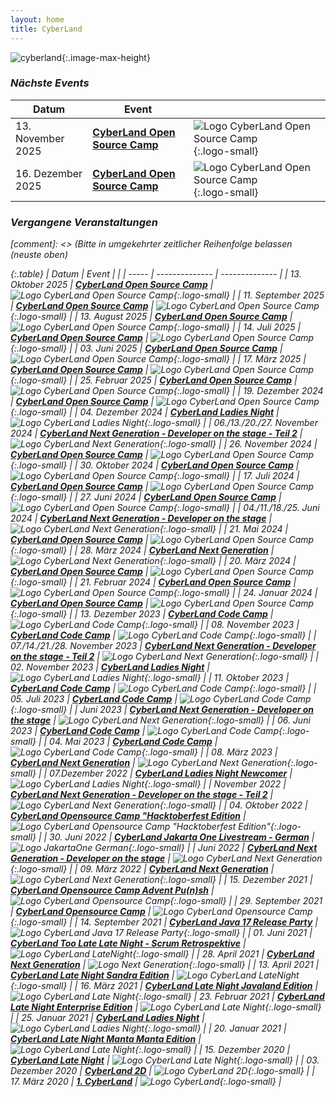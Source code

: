 ```yaml
---
layout: home
title: CyberLand
---
```


![cyberland](/assets/logo/cyberland_light_bg.png){:.image-max-height}


### <i class="fas fa-calendar" /> Nächste Events

| Datum         | Event                                                         |                |
|---------------|---------------------------------------------------------------| -------------- |
| 13. November 	   2025 | __[CyberLand Open Source Camp]( /2025-11-open-source-camp/)__ | ![Logo CyberLand Open Source Camp](/assets/logo/camp-logo.png){:.logo-small} |
| 16. Dezember	   2025 | __[CyberLand Open Source Camp]( /2025-12-open-source-camp/)__ | ![Logo CyberLand Open Source Camp](/assets/logo/camp-logo.png){:.logo-small} |

### <i class="fas fa-calendar-check" /> Vergangene Veranstaltungen

[comment]: <> (Bitte in umgekehrter zeitlicher Reihenfolge belassen (neuste oben)

{:.table}
| Datum | Event          |                |
| ----- | -------------- | -------------- |
| 13. Oktober 	   2025 | __[CyberLand Open Source Camp]( /2025-10-open-source-camp/)__ | ![Logo CyberLand Open Source Camp](/assets/logo/camp-logo.png){:.logo-small} |
| 11. September	   2025 | __[CyberLand Open Source Camp]( /2025-09-open-source-camp/)__ | ![Logo CyberLand Open Source Camp](/assets/logo/camp-logo.png){:.logo-small} |
| 13. August	   2025 | __[CyberLand Open Source Camp]( /2025-08-open-source-camp/)__ | ![Logo CyberLand Open Source Camp](/assets/logo/camp-logo.png){:.logo-small} |
| 14. Juli	   2025 | __[CyberLand Open Source Camp]( /2025-07-open-source-camp/)__ | ![Logo CyberLand Open Source Camp](/assets/logo/camp-logo.png){:.logo-small} |
| 03. Juni	   2025 | __[CyberLand Open Source Camp]( /2025-06-open-source-camp/)__ | ![Logo CyberLand Open Source Camp](/assets/logo/camp-logo.png){:.logo-small} |
| 17. März	   2025 | __[CyberLand Open Source Camp]( /2025-03-open-source-camp/)__ | ![Logo CyberLand Open Source Camp](/assets/logo/camp-logo.png){:.logo-small} |
| 25. Februar  2025 | __[CyberLand Open Source Camp]( /2025-02-open-source-camp/)__ | ![Logo CyberLand Open Source Camp](/assets/logo/camp-logo.png){:.logo-small} |
| 19. Dezember 2024 | __[CyberLand Open Source Camp]( /2024-12-open-source-camp/)__ | ![Logo CyberLand Open Source Camp](/assets/logo/camp-logo.png){:.logo-small} |
| 04. Dezember 2024 | __[CyberLand Ladies Night](2024-12-ladies-night/)__ | ![Logo CyberLand Ladies Night](/assets/logo/cyberland-Ladies-Night.jpg){:.logo-small} |
| 06./13./20./27. November 2024 | __[CyberLand Next Generation - Developer on the stage - Teil 2](/2024-11-next-generation/)__ | ![Logo CyberLand Next Generation](/assets/logo/nextGen.jpg){:.logo-small} |
| 26. November 2024 | __[CyberLand Open Source Camp]( /2024-11-open-source-camp/)__ | ![Logo CyberLand Open Source Camp](/assets/logo/camp-logo.png){:.logo-small} |
| 30. Oktober 2024 | __[CyberLand Open Source Camp]( /2024-10-open-source-camp/)__ | ![Logo CyberLand Open Source Camp](/assets/logo/camp-logo.png){:.logo-small} |
| 17. Juli 2024 | __[CyberLand Open Source Camp]( /2024-07-open-source-camp/)__ | ![Logo CyberLand Open Source Camp](/assets/logo/camp-logo.png){:.logo-small} |
| 27. Juni 2024 | __[CyberLand Open Source Camp]( /2024-06-open-source-camp/)__ | ![Logo CyberLand Open Source Camp](/assets/logo/camp-logo.png){:.logo-small} |
| 04./11./18./25. Juni 2024 | __[CyberLand Next Generation - Developer on the stage](/2024-06-next-generation/)__ | ![Logo CyberLand Next Generation](/assets/logo/nextGen.jpg){:.logo-small} |
| 21. Mai 2024  | __[CyberLand Open Source Camp]( /2024-05-open-source-camp/)__ | ![Logo CyberLand Open Source Camp](/assets/logo/camp-logo.png){:.logo-small} |
| 28. März 2024 | __[CyberLand Next Generation](/2024-03-next-generation/)__ | ![Logo CyberLand Next Generation](/assets/logo/nextGen.jpg){:.logo-small} |
| 20. März 2024 | __[CyberLand Open Source Camp]( /2024-03-open-source-camp/)__ | ![Logo CyberLand Open Source Camp](/assets/logo/camp-logo.png){:.logo-small} |
| 21. Februar 2024 | __[CyberLand Open Source Camp]( /2024-02-open-source-camp/)__ | ![Logo CyberLand Open Source Camp](/assets/logo/camp-logo.png){:.logo-small} |
| 24. Januar 2024 | __[CyberLand Open Source Camp]( /2024-01-open-source-camp/)__ | ![Logo CyberLand Open Source Camp](/assets/logo/camp-logo.png){:.logo-small} |
| 13. Dezember 2023 | __[CyberLand Code Camp]( /2023-12-open-source-camp/)__ | ![Logo CyberLand Code Camp](/assets/logo/camp-logo.png){:.logo-small} |
| 08. November 2023 | __[CyberLand Code Camp]( /2023-11-open-source-camp/)__ | ![Logo CyberLand Code Camp](/assets/logo/camp-logo.png){:.logo-small} |
| 07./14./21./28. November 2023 | __[CyberLand Next Generation - Developer on the stage - Teil 2](/2023-11-next-generation/)__ | ![Logo CyberLand Next Generation](/assets/logo/nextGen.jpg){:.logo-small} |
| 02. November 2023 | __[CyberLand Ladies Night](2023-11-ladies-night/)__ | ![Logo CyberLand Ladies Night](/assets/logo/cyberland-Ladies-Night.jpg){:.logo-small} |
| 11. Oktober 2023  | __[CyberLand Code Camp]( /2023-10-open-source-camp/)__ | ![Logo CyberLand Code Camp](/assets/logo/camp-logo.png){:.logo-small} |
| 05. Juli 2023 | __[CyberLand Code Camp]( /2023-07-open-source-camp/)__ | ![Logo CyberLand Code Camp](/assets/logo/camp-logo.png){:.logo-small} |
| Juni 2023 | __[CyberLand Next Generation - Developer on the stage](/2023-06-next-generation/)__ | ![Logo CyberLand Next Generation](/assets/logo/nextGen.jpg){:.logo-small} |
| 06. Juni 2023 | __[CyberLand Code Camp]( /2023-06-open-source-camp/)__ | ![Logo CyberLand Code Camp](/assets/logo/camp-logo.png){:.logo-small} |
| 04. Mai 2023 | __[CyberLand Code Camp]( /2023-05-open-source-camp/)__ | ![Logo CyberLand Code Camp](/assets/logo/camp-logo.png){:.logo-small} |
| 08. März 2023 | __[CyberLand Next Generation](/2023-03-next-generation/)__ | ![Logo CyberLand Next Generation](/assets/logo/nextGen.jpg){:.logo-small} |
| 07.Dezember 2022 | __[CyberLand Ladies Night Newcomer](/2022-12-ladies-night-newcomer/)__ | ![Logo CyberLand Ladies Night](/assets/logo/cyberland-Ladies-Night-Newcomer.png){:.logo-small} |
| November 2022 | __[CyberLand Next Generation - Developer on the stage - Teil 2](/2022-11-next-generation/)__ | ![Logo CyberLand Next Generation](/assets/logo/nextGen.jpg){:.logo-small} |
| 04. Oktober 2022 | __[CyberLand Opensource Camp "Hacktoberfest Edition](/2022-10-open-source-camp/)__ | ![Logo CyberLand Opensource Camp "Hacktoberfest Edition"](/assets/logo/hacktoberfest.png){:.logo-small}  |
| 30. Juni 2022 | __[CyberLand Jakarta One Livestream - German](/2022-06-jakarta-one-german/)__ | ![Logo JakartaOne German](/assets/logo/jakartaone.jpg){:.logo-small}  |
| Juni 2022 | __[CyberLand Next Generation - Developer on the stage](/2022-06-next-generation/)__ | ![Logo CyberLand Next Generation](/assets/logo/nextGen.jpg){:.logo-small} |
| 09. März 2022 | __[CyberLand Next Generation](/2022-03-next-generation/)__ | ![Logo CyberLand Next Generation](/assets/logo/nextGen.jpg){:.logo-small} |
| 15. Dezember 2021 | __[CyberLand Opensource Camp Advent Pu(n)sh](/2021-12-open-source-camp/)__ |  ![Logo CyberLand Opensource Camp](/assets/logo/camp-logo.png){:.logo-small} |
| 29. September 2021 | __[CyberLand Opensource Camp](/2021-09-open-source-camp/)__ |  ![Logo CyberLand Opensource Camp](/assets/logo/camp-logo.png){:.logo-small} |
| 14. September 2021 | __[CyberLand Java 17 Release Party](/2021-09-java-17-release-party/)__ |  ![Logo CyberLand Java 17 Release Party](/assets/logo/java-17-release-party.png){:.logo-small} |
| 01. Juni 2021 | __[CyberLand Too Late Late Night - Scrum Retrospektive](/2021-05-too-late-late-night/)__ |  ![Logo CyberLand LateNight](/assets/logo/cyberland-late-night-logo.png){:.logo-small} |
| 28. April 2021 | __[CyberLand Next Generation](/2021-04-next-generation/)__ | ![Logo Next Generation](/assets/logo/nextGen.jpg){:.logo-small} |
| 13. April 2021 | __[CyberLand Late Night Sandra Edition](/2021-04-late-night-sandra-edition/)__ | ![Logo CyberLand LateNight](/assets/logo/cyberland-late-night-logo.png){:.logo-small} |
| 16. März 2021 | __[CyberLand Late Night Javaland Edition](/2021-03-late-night-javaland-edition/)__ | ![Logo CyberLand Late Night](/assets/logo/cyberland-late-night-logo.png){:.logo-small}
| 23. Februar 2021 | __[CyberLand Late Night Enterprise Edition](/2021-02-late-night-enterprise-edition)__ | ![Logo CyberLand Late Night](/assets/logo/cyberland-late-night-logo.png){:.logo-small} |
| 25. Januar 2021 | __[CyberLand Ladies Night](2021-01-ladies-night/)__ | ![Logo CyberLand Ladies Night](/assets/logo/cyberland-Ladies-Night.jpg){:.logo-small} |
| 20. Januar 2021 | __[CyberLand Late Night Manta Manta Edition](/2021-01-late-night-manta-edition)__ | ![Logo CyberLand Late Night](/assets/logo/cyberland-late-night-logo.png){:.logo-small} |
| 15. Dezember 2020 | __[CyberLand Late Night](/2020-12-late-night)__ | ![Logo CyberLand Late Night](/assets/logo/cyberland-late-night-logo.png){:.logo-small} |
| 03. Dezember 2020 | __[CyberLand 2D](/2020-12-2D)__ | ![Logo CyberLand 2D](/assets/logo/2D_schrift.png){:.logo-small} |
| 17. März 2020 | __[1. CyberLand](/2020-03)__ | ![Logo CyberLand](/assets/logo/logo-header.png){:.logo-small} |
